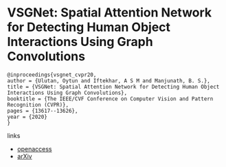 # VSGNet: Spatial Attention Network for Detecting Human Object Interactions Using Graph Convolutions

```
@inproceedings{vsgnet_cvpr20,
author = {Ulutan, Oytun and Iftekhar, A S M and Manjunath, B. S.},
title = {VSGNet: Spatial Attention Network for Detecting Human Object Interactions Using Graph Convolutions},
booktitle = {The IEEE/CVF Conference on Computer Vision and Pattern Recognition (CVPR)},
pages = {13617--13626},
year = {2020}
}
```

links
- [openaccess](http://openaccess.thecvf.com/content_CVPR_2020/html/Ulutan_VSGNet_Spatial_Attention_Network_for_Detecting_Human_Object_Interactions_Using_CVPR_2020_paper.html)
- [arXiv](https://arxiv.org/abs/2003.05541)
